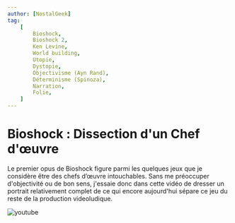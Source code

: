 ```yaml
---
author: [NostalGeek]
tag:
    [
        Bioshock,
        Bioshock 2,
        Ken Levine,
        World building,
        Utopie,
        Dystopie,
        Objectivisme (Ayn Rand),
        Déterminisme (Spinoza),
        Narration,
        Folie,
    ]
---
```


# Bioshock : Dissection d'un Chef d'œuvre

Le premier opus de Bioshock figure parmi les quelques jeux que je considère être des chefs d’œuvre intouchables. Sans me préoccuper d'objectivité ou de bon sens, j'essaie donc dans cette vidéo de dresser un portrait relativement complet de ce qui encore aujourd'hui sépare ce jeu du reste de la production videoludique.

![youtube](https://www.youtube.com/watch?v=AH4YNPIrz2M)
